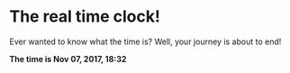 # The real time clock!

Ever wanted to know what the time is? Well, your journey is about to end!

**The time is Nov 07, 2017, 18:32**